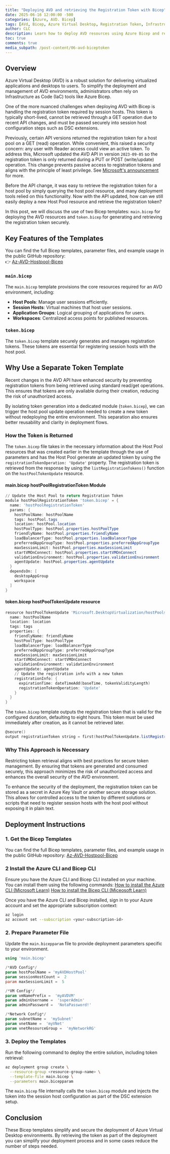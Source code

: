 ```yaml
---
title: "Deploying AVD and retrieving the Registration Token with Bicep"
date: 2025-06-16 12:00:00 -500
categories: [Azure, AVD. Bicep]
tags: [AVd, Bicep, Azure Virtual Desktop, Registration Token, Infrastructure as Code]
author: CLC
description: Learn how to deploy AVD resources using Azure Bicep and retrieve the Host Pool registration token during the deployment to simplify the process.
toc: true
comments: true
media_subpath: /post-content/06-avd-biceptoken
---
```


## Overview

Azure Virtual Desktop (AVD) is a robust solution for delivering virtualized applications and desktops to users. To simplify the deployment and management of AVD environments, administrators often rely on Infrastructure as Code (IaC) tools like Azure Bicep.

One of the more nuanced challenges when deploying AVD with Bicep is handling the registration token required by session hosts. This token is typically short-lived, cannot be retrieved through a GET operation due to recent API changes, and must be passed securely into session host configuration steps such as DSC extensions.

Previously, certain API versions returned the registration token for a host pool on a GET (read) operation. While convenient, this raised a security concern: any user with Reader access could view an active token. To address this, Microsoft updated the AVD API in version `2023-09-05` so the registration token is only returned during a PUT or POST (write/update) operation. This change prevents passive access to registration tokens and aligns with the principle of least privilege. See [Microsoft's announcement](https://techcommunity.microsoft.com/discussions/azurevirtualdesktopforum/update-to-microsoft-desktop-virtualization-api-v-2023-09-05-by-august-2-2024-to-/4180665) for more.

Before the API change, it was easy to retrieve the registration token for a host pool by simply querying the host pool resource, and many deployment tools relied on this functionality. Now with the API updated, how can we still easily deploy a new Host Pool resource and retrieve the registration token?

In this post, we will discuss the use of two Bicep templates: `main.bicep` for deploying the AVD resources and `token.bicep` for generating and retrieving the registration token securely.

## Key Features of the Templates

You can find the full Bicep templates, parameter files, and example usage in the public GitHub repository:  
👉 [Az-AVD-Hostpool-Bicep](https://github.com/cocallaw/Az-AVD-Hostpool-Bicep)

### `main.bicep`

The `main.bicep` template provisions the core resources required for an AVD environment, including:

- **Host Pools**: Manage user sessions efficiently.
- **Session Hosts**: Virtual machines that host user sessions.
- **Application Groups**: Logical grouping of applications for users.
- **Workspaces**: Centralized access points for published resources.

### `token.bicep`

The `token.bicep` template securely generates and manages registration tokens. These tokens are essential for registering session hosts with the host pool.

## Why Use a Separate Token Template

Recent changes in the AVD API have enhanced security by preventing registration tokens from being retrieved using standard read/get operations. This ensures that tokens are only available during their creation, reducing the risk of unauthorized access.

By isolating token generation into a dedicated module (`token.bicep`), we can trigger the host pool update operation needed to create a new token without redeploying the entire environment. This separation also ensures better reusability and clarity in deployment flows.

### How the Token is Returned

The `token.bicep` file takes in the necessary information about the Host Pool resources that was created earlier in the template through the use of parameters and has the Host Pool generate an updated token by using the `registrationTokenOperation: 'Update'` property. The registration token is retrieved from the response by using the `listRegistrationTokens()` function on the `hostPoolTokenUpdate` resource.

#### **main.bicep hostPoolRegistrationToken Module**

```powershell
// Update the Host Pool to return Registration Token
module hostPoolRegistrationToken 'token.bicep' = {
  name: 'hostPoolRegistrationToken'
  params: {
    hostPoolName: hostPoolName
    tags: hostPool.tags
    location: hostPool.location
    hostPoolType: hostPool.properties.hostPoolType
    friendlyName: hostPool.properties.friendlyName
    loadBalancerType: hostPool.properties.loadBalancerType
    preferredAppGroupType: hostPool.properties.preferredAppGroupType
    maxSessionLimit: hostPool.properties.maxSessionLimit
    startVMOnConnect: hostPool.properties.startVMOnConnect
    validationEnvironment: hostPool.properties.validationEnvironment
    agentUpdate: hostPool.properties.agentUpdate
  }
  dependsOn: [
    desktopAppGroup
    workspace
  ]
}
```

#### **token.bicep hostPoolTokenUpdate resource**

```powershell
resource hostPoolTokenUpdate 'Microsoft.DesktopVirtualization/hostPools@2024-04-03' = {
  name: hostPoolName
  location: location
  tags: tags
  properties: {
    friendlyName: friendlyName
    hostPoolType: hostPoolType
    loadBalancerType: loadBalancerType
    preferredAppGroupType: preferredAppGroupType
    maxSessionLimit: maxSessionLimit
    startVMOnConnect: startVMOnConnect
    validationEnvironment: validationEnvironment
    agentUpdate: agentUpdate
    // Update the registration info with a new token
    registrationInfo: {
      expirationTime: dateTimeAdd(baseTime, tokenValidityLength)
      registrationTokenOperation: 'Update'
    }
  }
}
```

The `token.bicep` template outputs the registration token that is valid for the configured duration, defaulting to eight hours. This token must be used immediately after creation, as it cannot be retrieved later.

```powershell
@secure()
output registrationToken string = first(hostPoolTokenUpdate.listRegistrationTokens().value)!.token

```

### Why This Approach is Necessary

Restricting token retrieval aligns with best practices for secure token management. By ensuring that tokens are generated and consumed securely, this approach minimizes the risk of unauthorized access and enhances the overall security of the AVD environment.

To enhance the security of the deployment, the registration token can be stored as a secret in Azure Key Vault or another secure storage solution. This allows for controlled access to the token by different solutions or scripts that need to register session hosts with the host pool without exposing it in plain text.

## Deployment Instructions

### 1. Get the Bicep Templates

You can find the full Bicep templates, parameter files, and example usage in the public GitHub repository:  [Az-AVD-Hostpool-Bicep](https://github.com/cocallaw/Az-AVD-Hostpool-Bicep)

### 2 Install the Azure CLI and Bicep CLI

Ensure you have the Azure CLI and Bicep CLI installed on your machine. You can install them using the following commands:
[How to install the Azure CLI (Microsoft Learn)](https://learn.microsoft.com/cli/azure/install-azure-cli?view=azure-cli-latest)
[How to install the Bicep CLI (Miceosoft Learn)](https://learn.microsoft.com/en-us/azure/azure-resource-manager/bicep/install)

Once you have the Azure CLI and Bicep installed, sign in to your Azure account and set the appropriate subscription context:

```bash
az login
az account set --subscription <your-subscription-id>
```

### 2. Prepare Parameter File

Update the `main.bicepparam` file to provide deployment parameters specific to your environment.
```powershell
using 'main.bicep'

/*AVD Config*/
param hostPoolName = 'myAVDHostPool'
param sessionHostCount =  2
param maxSessionLimit =  5

/*VM Config*/
param vmNamePrefix =  'myAVDVM'
param adminUsername =  'superAdmin'
param adminPassword =  'NotaPassword!'

/*Network Config*/
param subnetName =  'mySubnet'
param vnetName =  'myVNet'
param vnetResourceGroup =  'myNetworkRG'
```

### 3. Deploy the Templates

Run the following command to deploy the entire solution, including token retrieval:

```bash
az deployment group create \
  --resource-group <resource-group-name> \
  --template-file main.bicep \
  --parameters main.bicepparam
```

The `main.bicep` file internally calls the `token.bicep` module and injects the token into the session host configuration as part of the DSC extension setup.

## Conclusion

These Bicep templates simplify and secure the deployment of Azure Virtual Desktop environments. By retrieving the token as part of the deployment you can simplify your deployment process and in some cases reduce the number of steps needed.
